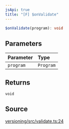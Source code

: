 ```yaml
---
jsApi: true
title: "[F] $onValidate"
---
```


```ts
$onValidate(program): void
```

## Parameters

| Parameter | Type      |
| :-------- | :-------- |
| `program` | `Program` |

## Returns

`void`

## Source

[versioning/src/validate.ts:24](https://github.com/markcowl/cadl/blob/3db15286/packages/versioning/src/validate.ts#L24)
